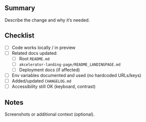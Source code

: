 ## Summary
Describe the change and why it’s needed.

## Checklist
- [ ] Code works locally / in preview
- [ ] Related docs updated:
  - [ ] Root `README.md`
  - [ ] `akcelerator-landing-page/README_LANDINGPAGE.md`
  - [ ] Deployment docs (if affected)
- [ ] Env variables documented and used (no hardcoded URLs/keys)
- [ ] Added/updated `CHANGELOG.md`
- [ ] Accessibility still OK (keyboard, contrast)

## Notes
Screenshots or additional context (optional).

